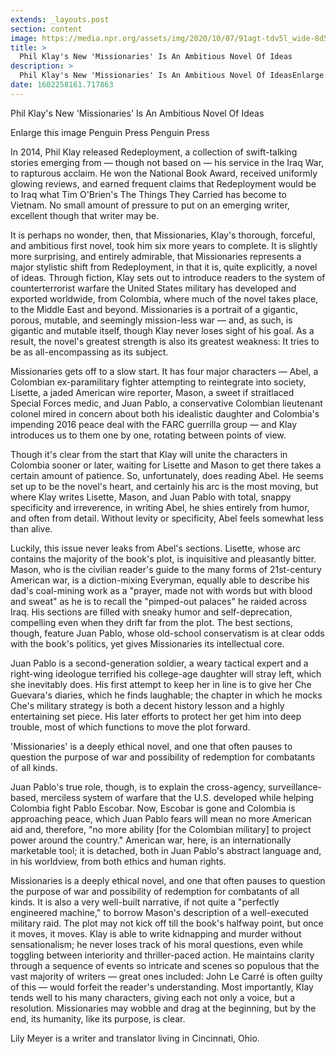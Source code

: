 ```yaml
--- 
extends: _layouts.post 
section: content 
image: https://media.npr.org/assets/img/2020/10/07/91agt-tdv5l_wide-8d521366d77adb6e3ac94b514c14bd7f21004840.jpg?s=1400 
title: > 
  Phil Klay's New 'Missionaries' Is An Ambitious Novel Of Ideas 
description: > 
  Phil Klay's New 'Missionaries' Is An Ambitious Novel Of IdeasEnlarge this image Penguin Press Penguin PressIn 2014, Phil Klay released Redeployment, a collection of swift-talking stories emerging from — though not based on — his service in the Iraq War, to rapturous acclaim.It is perhaps no wonder, then, that Missionaries, Klay's thorough, forceful, and ambitious first novel, took him six more years to complete.It is slightly more surprising, and entirely admirable, that Missionaries represents a major stylistic shift from Redeployment, in that it is, quite explicitly, a novel of ideas.The best sections, though, feature Juan Pablo, whose old-school conservatism is at clear odds with the book's politics, yet gives Missionaries its intellectual core.Juan Pablo is a second-generation soldier, a weary tactical expert and a right-wing ideologue terrified his college-age daughter will stray left, which she inevitably does. 
date: 1602258161.717863 
--- 
```

Phil Klay's New 'Missionaries' Is An Ambitious Novel Of Ideas

Enlarge this image Penguin Press Penguin Press

In 2014, Phil Klay released Redeployment, a collection of swift-talking stories emerging from — though not based on — his service in the Iraq War, to rapturous acclaim. He won the National Book Award, received uniformly glowing reviews, and earned frequent claims that Redeployment would be to Iraq what Tim O'Brien's The Things They Carried has become to Vietnam. No small amount of pressure to put on an emerging writer, excellent though that writer may be.

It is perhaps no wonder, then, that Missionaries, Klay's thorough, forceful, and ambitious first novel, took him six more years to complete. It is slightly more surprising, and entirely admirable, that Missionaries represents a major stylistic shift from Redeployment, in that it is, quite explicitly, a novel of ideas. Through fiction, Klay sets out to introduce readers to the system of counterterrorist warfare the United States military has developed and exported worldwide, from Colombia, where much of the novel takes place, to the Middle East and beyond. Missionaries is a portrait of a gigantic, porous, mutable, and seemingly mission-less war — and, as such, is gigantic and mutable itself, though Klay never loses sight of his goal. As a result, the novel's greatest strength is also its greatest weakness: It tries to be as all-encompassing as its subject.

Missionaries gets off to a slow start. It has four major characters — Abel, a Colombian ex-paramilitary fighter attempting to reintegrate into society, Lisette, a jaded American wire reporter, Mason, a sweet if straitlaced Special Forces medic, and Juan Pablo, a conservative Colombian lieutenant colonel mired in concern about both his idealistic daughter and Colombia's impending 2016 peace deal with the FARC guerrilla group — and Klay introduces us to them one by one, rotating between points of view.

Though it's clear from the start that Klay will unite the characters in Colombia sooner or later, waiting for Lisette and Mason to get there takes a certain amount of patience. So, unfortunately, does reading Abel. He seems set up to be the novel's heart, and certainly his arc is the most moving, but where Klay writes Lisette, Mason, and Juan Pablo with total, snappy specificity and irreverence, in writing Abel, he shies entirely from humor, and often from detail. Without levity or specificity, Abel feels somewhat less than alive.

Luckily, this issue never leaks from Abel's sections. Lisette, whose arc contains the majority of the book's plot, is inquisitive and pleasantly bitter. Mason, who is the civilian reader's guide to the many forms of 21st-century American war, is a diction-mixing Everyman, equally able to describe his dad's coal-mining work as a "prayer, made not with words but with blood and sweat" as he is to recall the "pimped-out palaces" he raided across Iraq. His sections are filled with sneaky humor and self-deprecation, compelling even when they drift far from the plot. The best sections, though, feature Juan Pablo, whose old-school conservatism is at clear odds with the book's politics, yet gives Missionaries its intellectual core.

Juan Pablo is a second-generation soldier, a weary tactical expert and a right-wing ideologue terrified his college-age daughter will stray left, which she inevitably does. His first attempt to keep her in line is to give her Che Guevara's diaries, which he finds laughable; the chapter in which he mocks Che's military strategy is both a decent history lesson and a highly entertaining set piece. His later efforts to protect her get him into deep trouble, most of which functions to move the plot forward.

'Missionaries' is a deeply ethical novel, and one that often pauses to question the purpose of war and possibility of redemption for combatants of all kinds.

Juan Pablo's true role, though, is to explain the cross-agency, surveillance-based, merciless system of warfare that the U.S. developed while helping Colombia fight Pablo Escobar. Now, Escobar is gone and Colombia is approaching peace, which Juan Pablo fears will mean no more American aid and, therefore, "no more ability [for the Colombian military] to project power around the country." American war, here, is an internationally marketable tool; it is detached, both in Juan Pablo's abstract language and, in his worldview, from both ethics and human rights.

Missionaries is a deeply ethical novel, and one that often pauses to question the purpose of war and possibility of redemption for combatants of all kinds. It is also a very well-built narrative, if not quite a "perfectly engineered machine," to borrow Mason's description of a well-executed military raid. The plot may not kick off till the book's halfway point, but once it moves, it moves. Klay is able to write kidnapping and murder without sensationalism; he never loses track of his moral questions, even while toggling between interiority and thriller-paced action. He maintains clarity through a sequence of events so intricate and scenes so populous that the vast majority of writers — great ones included: John Le Carré is often guilty of this — would forfeit the reader's understanding. Most importantly, Klay tends well to his many characters, giving each not only a voice, but a resolution. Missionaries may wobble and drag at the beginning, but by the end, its humanity, like its purpose, is clear.

Lily Meyer is a writer and translator living in Cincinnati, Ohio.